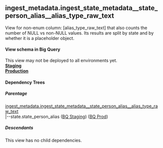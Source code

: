 ## ingest_metadata.ingest_state_metadata__state_person_alias__alias_type_raw_text
View for non-enum column: [alias_type_raw_text]
 that also counts the number of NULL vs non-NULL values. Its results are split by state
 and by whether it is a placeholder object.

#### View schema in Big Query
This view may not be deployed to all environments yet.<br/>
[**Staging**](https://console.cloud.google.com/bigquery?pli=1&p=recidiviz-staging&page=table&project=recidiviz-staging&d=ingest_metadata&t=ingest_state_metadata__state_person_alias__alias_type_raw_text)
<br/>
[**Production**](https://console.cloud.google.com/bigquery?pli=1&p=recidiviz-123&page=table&project=recidiviz-123&d=ingest_metadata&t=ingest_state_metadata__state_person_alias__alias_type_raw_text)
<br/>

#### Dependency Trees

##### Parentage
[ingest_metadata.ingest_state_metadata\__state_person_alias\__alias_type_raw_text](../ingest_metadata/ingest_state_metadata__state_person_alias__alias_type_raw_text.md) <br/>
|--state.state_person_alias ([BQ Staging](https://console.cloud.google.com/bigquery?pli=1&p=recidiviz-staging&page=table&project=recidiviz-staging&d=state&t=state_person_alias)) ([BQ Prod](https://console.cloud.google.com/bigquery?pli=1&p=recidiviz-123&page=table&project=recidiviz-123&d=state&t=state_person_alias)) <br/>


##### Descendants
This view has no child dependencies.

